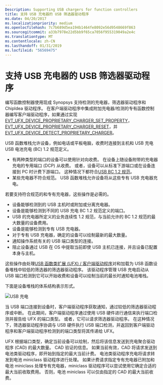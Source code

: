 ```yaml
---
Description: Supporting USB chargers for function controllers
title: 支持 USB 充电器的 USB 筛选器驱动程序
ms.date: 04/20/2017
ms.localizationpriority: medium
ms.openlocfilehash: 7c7b689d5ea194b1464fe8092e56d9548669f863
ms.sourcegitcommit: a33b7978e22d5bb9f65ca7056f955319049a2e4c
ms.translationtype: MT
ms.contentlocale: zh-CN
ms.lasthandoff: 01/31/2019
ms.locfileid: "56569475"
---
```

# <a name="usb-filter-driver-for-supporting-usb-chargers"></a>支持 USB 充电器的 USB 筛选器驱动程序

编写函数控制器使用现成 Synopsys 支持检测的充电器，筛选器驱动程序和 ChipIdea 驱动程序。 在客户端驱动程序中集成附加充电器/检测的专有函数控制器编写客户端驱动程序，如果通过实现[EVT_UFX_DEVICE_PROPRIETARY_CHARGER_SET_PROPERTY](https://docs.microsoft.com/windows-hardware/drivers/ddi/content/ufxclient/nc-ufxclient-evt_ufx_device_proprietary_charger_set_property)， [EVT_UFX_DEVICE_PROPRIETARY_CHARGER_RESET](https://docs.microsoft.com/windows-hardware/drivers/ddi/content/ufxclient/nc-ufxclient-evt_ufx_device_proprietary_charger_reset)，并[EVT_UFX_DEVICE_DETECT_PROPRIETARY_CHARGER](https://docs.microsoft.com/windows-hardware/drivers/ddi/content/ufxclient/nc-ufxclient-evt_ufx_device_proprietary_charger_detect)。

USB 函数堆栈允许设备，例如电话或平板电脑，收费时连接到主机和 USB 充电 USB 电池充电 (BC) 1.2 规范定义。 

- 有两种类型的端口的设备可以使用针对向收费。 在设备上随设备附带的充电器充电的专用端口 (DCP) 从收费。 或者，设备可以从标准下游端口或在设备连接到 PC 时计费下游端口。 这种情况下都符合[USB BC 1.2 规范](http://www.usb.org/developers/docs/devclass_docs/USB_Battery_Charging_1.2.pdf)。 
- 某些充电器不符合规范。 USB 函数堆栈允许设备将从这些专有 USB 充电器充电。 

若要支持符合规范的和专有充电器，这些操作是必需的。 

- 设备能够检测到的 USB 主机时或附加或分离充电器。 
- 设备是能够检测到不同的 USB 充电 BC 1.2 规范定义的端口。 
- USB 的充电器所定义的业务连续性 1.2 规范，与当前允许的 BC 1.2 规范的最大数量的设备费用。 
- 设备是能够检测到专有 USB 充电器。 
- 对于专有 USB 充电器，确定的设备可以绘制最新的最大数量。 
- 通知操作系统有关的 USB 端口类型的连接。 
- 阻止设备通过 USB 在 OS 中提取当前即使 USB 主机已连接，并且设备已配置本身与主机。 

这些操作由处理[USB 函数类扩展 (UFX) / 客户端驱动程序](developing-windows-drivers-for-usb-function-controllers.md)对和加载为 USB 函数设备堆栈中较低的筛选器的筛选器驱动程序。 该驱动程序管理 USB 充电启动从 USB 端口检测到它可以开始收费和设备可以绘制当前的最长时通知电池堆栈。 

下面是设备堆栈的体系结构表示形式。

![USB 充电](images/charger.png)

当 USB 端口连接到设备时，客户端驱动程序获取通知，通过较低的筛选器驱动程序或中断。 在此期间，客户端驱动程序通过使用 USB 硬件进行通信来执行端口检测并报告给 UFX 的端口类型。 或者，它可以请求筛选器驱动程序。 在这种情况下，筛选器驱动程序协调与 USB 硬件执行 USB 端口检测，并返回到客户端驱动程序和客户端驱动程序检测到的端口类型将其传递给 UFX。 

UFX 根据端口类型，确定当前设备可以绘制，然后将该信息发送到充电聚合驱动程序 (CAD) 的最大数量。 CAD 验证的信息。 如果当前有效，CAD 将请求发送到电池类驱动程序，即开始到指定的最大当前计费。 电池类驱动程序充电将请求转发到电池 miniclass 驱动程序进行处理。 如果计费请求指定专有充电器已附加和电池 miniclass 处理专有充电器，miniclass 驱动程序可以尝试使用它确定合适的最大当前收取费用。 否则，电池 miniclass 可以仅由指定的 CAD 的最大当前收费。

